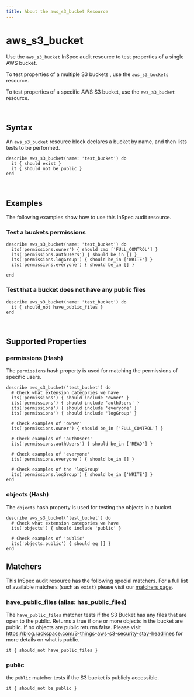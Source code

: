 ```yaml
---
title: About the aws_s3_bucket Resource
---
```


# aws_s3_bucket

Use the `aws_s3_bucket` InSpec audit resource to test properties of a single AWS bucket.

To test properties of a multiple S3 buckets , use the `aws_s3_buckets` resource.

To test properties of a specific AWS S3 bucket, use the `aws_s3_bucket` resource.

<br>

## Syntax

An `aws_s3_bucket` resource block declares a bucket by name, and then lists tests to be performed.

    describe aws_s3_bucket(name: 'test_bucket') do
      it { should exist }
      it { should_not be_public }
    end

<br>

## Examples

The following examples show how to use this InSpec audit resource.

### Test a buckets permissions

    describe aws_s3_bucket(name: 'test_bucket') do
      its('permissions.owner') { should cmp ['FULL_CONTROL'] }
      its('permissions.authUsers') { should be_in [] }
      its('permissions.logGroup') { should be_in ['WRITE'] }
      its('permissions.everyone') { should be_in [] }

    end

### Test that a bucket does not have any public files

    describe aws_s3_bucket(name: 'test_bucket') do
      it { should_not have_public_files }
    end

<br>

## Supported Properties

### permissions (Hash)

The `permissions` hash property is used for matching the permissions of specific users.

    describe aws_s3_bucket('test_bucket') do
      # Check what extension categories we have
      its('permissions') { should include 'owner' }
      its('permissions') { should include 'authUsers' }
      its('permissions') { should include 'everyone' }
      its('permissions') { should include 'logGroup' }

      # Check examples of 'owner'
      its('permissions.owner') { should be_in ['FULL_CONTROL'] }

      # Check examples of 'authUsers'
      its('permissions.authUsers') { should be_in ['READ'] }

      # Check examples of 'everyone'
      its('permissions.everyone') { should be_in [] }

      # Check examples of the 'logGroup'
      its('permissions.logGroup') { should be_in ['WRITE'] }
    end

### objects (Hash)

The `objects` hash property is used for testing the objects in a bucket.

    describe aws_s3_bucket('test_bucket') do
      # Check what extension categories we have
      its('objects') { should include 'public' }

      # Check examples of 'public'
      its('objects.public') { should eq [] }
    end

## Matchers

This InSpec audit resource has the following special matchers. For a full list of available matchers (such as `exist`) please visit our [matchers page](https://www.inspec.io/docs/reference/matchers/).

### have_public_files (alias: has_public_files)

The `have_public_files` matcher tests if the S3 Bucket has any files that are open to the public. Returns a true if one or more objects in the bucket are public.  If no objects are public returns false.  Please visit https://blog.rackspace.com/3-things-aws-s3-security-stay-headlines for more details on what is public.

    it { should_not have_public_files }

### public

the `public` matcher tests if the S3 bucket is publicly accessible.

    it { should_not be_public }
